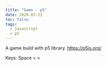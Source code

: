 ```yaml
---
title: "Game - p5"
date: 2020-03-23
toc: false
tags:
  - javascript
  - p5
---
```


A game build with p5 library.
https://p5js.org/

Keys: Space < >

<script src="p5.min.js"></script>
<script src="p5.sound.min.js"></script>
<script src="sketch.js"></script>

<div id="container"></div>
